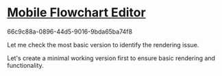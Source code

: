# [Mobile Flowchart Editor](https://claude.ai/chat/44191b04-31dd-4afb-b9d8-fc4e4e1e7e13)

66c9c88a-0896-44d5-9016-9bda65ba74f8

 Let me check the most basic version to identify the rendering issue.

<antThinking>Let's create a minimal working version first to ensure basic rendering and functionality.</antThinking>

<antArtifact identifier="flowchart-editor-basic" type="text/html" title="Basic Mobile Flowchart Editor">
<!DOCTYPE html>
<html>
<head>
    <meta charset="UTF-8">
    <meta name="viewport" content="width=device-width, initial-scale=1.0">
    <title>Flowchart Editor</title>
    <style>
        #canvas {
            width: 100vw;
            height: 60vh;
            border: 1px solid #ccc;
            position: relative;
            overflow: auto;
            background: #f5f5f5;
        }

        .controls {
            padding: 1rem;
            display: flex;
            gap: 1rem;
        }

        .node {
            position: absolute;
            background: white;
            border: 2px solid black;
            padding: 10px;
            min-width: 100px;
            text-align: center;
            cursor: move;
        }
    </style>
</head>
<body>
    <div id="canvas">
        <svg id="connections" style="position:absolute; width:100%; height:100%; pointer-events:none;"></svg>
    </div>
    <div class="controls">
        <button onclick="addNode()">Add Node</button>
        <button onclick="clearAll()">Clear</button>
    </div>

    <script>
        let nodeCount = 0;

        function addNode() {
            const node = document.createElement('div');
            node.className = 'node';
            node.textContent = `Node ${++nodeCount}`;
            node.style.left = '50px';
            node.style.top = '50px';
            
            makeDraggable(node);
            document.getElementById('canvas').appendChild(node);
        }

        function makeDraggable(element) {
            let pos1 = 0, pos2 = 0, pos3 = 0, pos4 = 0;
            
            element.onmousedown = dragMouseDown;

            function dragMouseDown(e) {
                e.preventDefault();
                pos3 = e.clientX;
                pos4 = e.clientY;
                document.onmouseup = closeDragElement;
                document.onmousemove = elementDrag;
            }

            function elementDrag(e) {
                e.preventDefault();
                pos1 = pos3 - e.clientX;
                pos2 = pos4 - e.clientY;
                pos3 = e.clientX;
                pos4 = e.clientY;
                
                element.style.left = (element.offsetLeft - pos1) + "px";
                element.style.top = (element.offsetTop - pos2) + "px";
            }

            function closeDragElement() {
                document.onmouseup = null;
                document.onmousemove = null;
            }
        }

        function clearAll() {
            document.getElementById('canvas').innerHTML = '<svg id="connections" style="position:absolute; width:100%; height:100%; pointer-events:none;"></svg>';
            nodeCount = 0;
        }
    </script>
</body>
</html>
</antArtifact>

Core functionality test points:
1. Basic node rendering
2. Node dragging
3. Canvas container visibility
4. Button functionality

q1: Is the canvas visible in your browser?
q2: Can you add a node using the button?
q3: Can you drag the node?
q4: Should we proceed with adding more features?

---

* **appName** : claude-json-converter
* **appPath** : claude-json-converter
* **subtask** : [undefined]
* **rootDir** : /home/danny/github-danny/transmissions/src/applications/claude-json-converter
* **dataDir** : /home/danny/github-danny/transmissions/src/applications/claude-json-converter/data
* **tags** : ccc10.ccc20.ccc30.ccc40.ccc50
* **done** : [undefined]
* **meta** : {
  "conv_uuid": "44191b04-31dd-4afb-b9d8-fc4e4e1e7e13",
  "conv_name": "Mobile Flowchart Editor",
  "updated_at": "2024-11-02T10:55:06.647915Z"
}
* **filepath** : /home/danny/github-danny/hyperdata/docs/postcraft/content-raw/chat-archives/md/4419/2024-11-02_66c.md